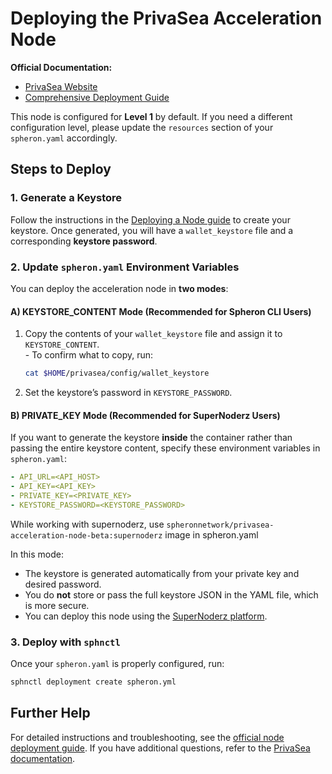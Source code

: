 # Deploying the PrivaSea Acceleration Node

**Official Documentation:**  
- [PrivaSea Website](https://www.privasea.ai/privanetix-node)  
- [Comprehensive Deployment Guide](https://privasea.gitbook.io/user-node-usage-documentation/comprehensive-guide-to-privanetix-node-acceleration-node-and-workheart-node-setup-and-operation/privanetix-node)

This node is configured for **Level 1** by default. If you need a different configuration level, please update the `resources` section of your `spheron.yaml` accordingly.

## Steps to Deploy

### 1. Generate a Keystore
Follow the instructions in the [Deploying a Node guide](https://privasea.gitbook.io/user-node-usage-documentation/comprehensive-guide-to-privanetix-node-acceleration-node-and-workheart-node-setup-and-operation/privanetix-node) to create your keystore. Once generated, you will have a `wallet_keystore` file and a corresponding **keystore password**.

### 2. Update `spheron.yaml` Environment Variables

You can deploy the acceleration node in **two modes**:

#### **A) KEYSTORE_CONTENT Mode** (Recommended for Spheron CLI Users)
1. Copy the contents of your `wallet_keystore` file and assign it to `KEYSTORE_CONTENT`.  
   \- To confirm what to copy, run:  
   ```bash
   cat $HOME/privasea/config/wallet_keystore
   ```
2. Set the keystore’s password in `KEYSTORE_PASSWORD`.

#### **B) PRIVATE_KEY Mode** (Recommended for SuperNoderz Users)
If you want to generate the keystore **inside** the container rather than passing the entire keystore content, specify these environment variables in `spheron.yaml`:

```yaml
- API_URL=<API_HOST>
- API_KEY=<API_KEY>
- PRIVATE_KEY=<PRIVATE_KEY>
- KEYSTORE_PASSWORD=<KEYSTORE_PASSWORD>
```

While working with supernoderz, use `spheronnetwork/privasea-acceleration-node-beta:supernoderz` image in spheron.yaml

In this mode:
- The keystore is generated automatically from your private key and desired password.  
- You do **not** store or pass the full keystore JSON in the YAML file, which is more secure.  
- You can deploy this node using the [SuperNoderz platform](https://www.supernoderz.com/).

### 3. Deploy with `sphnctl`

Once your `spheron.yaml` is properly configured, run:

```bash
sphnctl deployment create spheron.yml
```

## Further Help

For detailed instructions and troubleshooting, see the [official node deployment guide](https://privasea.gitbook.io/user-node-usage-documentation/comprehensive-guide-to-privanetix-node-acceleration-node-and-workheart-node-setup-and-operation/privanetix-node). If you have additional questions, refer to the [PrivaSea documentation](https://www.privasea.ai/privanetix-node).